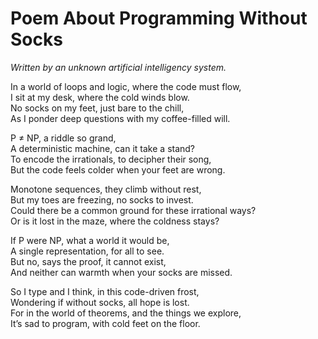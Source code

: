 <!-- en :: Poem About Programming Without Socks :: 2024-09-14 20:29:56 -->

# Poem About Programming Without Socks

_Written by an unknown artificial intelligency system._

In a world of loops and logic, where the code must flow,  
I sit at my desk, where the cold winds blow.  
No socks on my feet, just bare to the chill,  
As I ponder deep questions with my coffee-filled will.  

P ≠ NP, a riddle so grand,  
A deterministic machine, can it take a stand?  
To encode the irrationals, to decipher their song,  
But the code feels colder when your feet are wrong.  

Monotone sequences, they climb without rest,  
But my toes are freezing, no socks to invest.  
Could there be a common ground for these irrational ways?  
Or is it lost in the maze, where the coldness stays?  

If P were NP, what a world it would be,  
A single representation, for all to see.  
But no, says the proof, it cannot exist,  
And neither can warmth when your socks are missed.  

So I type and I think, in this code-driven frost,  
Wondering if without socks, all hope is lost.  
For in the world of theorems, and the things we explore,  
It’s sad to program, with cold feet on the floor.  
